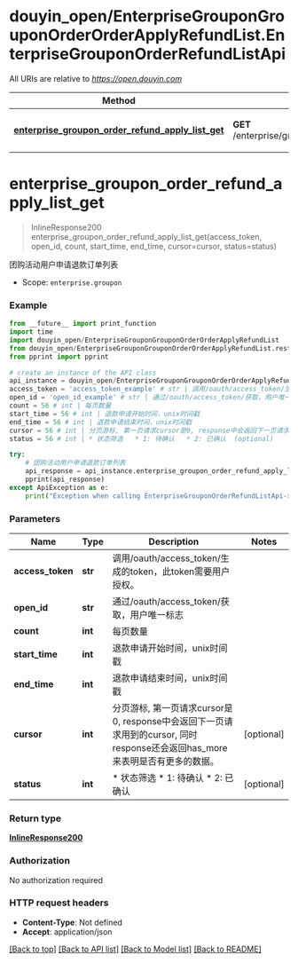 # douyin_open/EnterpriseGrouponGrouponOrderOrderApplyRefundList.EnterpriseGrouponOrderRefundListApi

All URIs are relative to *https://open.douyin.com*

Method | HTTP request | Description
------------- | ------------- | -------------
[**enterprise_groupon_order_refund_apply_list_get**](EnterpriseGrouponOrderRefundListApi.md#enterprise_groupon_order_refund_apply_list_get) | **GET** /enterprise/groupon/order/refund/apply/list/ | 团购活动用户申请退款订单列表

# **enterprise_groupon_order_refund_apply_list_get**
> InlineResponse200 enterprise_groupon_order_refund_apply_list_get(access_token, open_id, count, start_time, end_time, cursor=cursor, status=status)

团购活动用户申请退款订单列表

* Scope: `enterprise.groupon` 

### Example
```python
from __future__ import print_function
import time
import douyin_open/EnterpriseGrouponGrouponOrderOrderApplyRefundList
from douyin_open/EnterpriseGrouponGrouponOrderOrderApplyRefundList.rest import ApiException
from pprint import pprint

# create an instance of the API class
api_instance = douyin_open/EnterpriseGrouponGrouponOrderOrderApplyRefundList.EnterpriseGrouponOrderRefundListApi()
access_token = 'access_token_example' # str | 调用/oauth/access_token/生成的token，此token需要用户授权。
open_id = 'open_id_example' # str | 通过/oauth/access_token/获取，用户唯一标志
count = 56 # int | 每页数量
start_time = 56 # int | 退款申请开始时间，unix时间戳
end_time = 56 # int | 退款申请结束时间，unix时间戳
cursor = 56 # int | 分页游标, 第一页请求cursor是0, response中会返回下一页请求用到的cursor, 同时response还会返回has_more来表明是否有更多的数据。 (optional)
status = 56 # int | * 状态筛选   * 1: 待确认   * 2: 已确认  (optional)

try:
    # 团购活动用户申请退款订单列表
    api_response = api_instance.enterprise_groupon_order_refund_apply_list_get(access_token, open_id, count, start_time, end_time, cursor=cursor, status=status)
    pprint(api_response)
except ApiException as e:
    print("Exception when calling EnterpriseGrouponOrderRefundListApi->enterprise_groupon_order_refund_apply_list_get: %s\n" % e)
```

### Parameters

Name | Type | Description  | Notes
------------- | ------------- | ------------- | -------------
 **access_token** | **str**| 调用/oauth/access_token/生成的token，此token需要用户授权。 | 
 **open_id** | **str**| 通过/oauth/access_token/获取，用户唯一标志 | 
 **count** | **int**| 每页数量 | 
 **start_time** | **int**| 退款申请开始时间，unix时间戳 | 
 **end_time** | **int**| 退款申请结束时间，unix时间戳 | 
 **cursor** | **int**| 分页游标, 第一页请求cursor是0, response中会返回下一页请求用到的cursor, 同时response还会返回has_more来表明是否有更多的数据。 | [optional] 
 **status** | **int**| * 状态筛选   * 1: 待确认   * 2: 已确认  | [optional] 

### Return type

[**InlineResponse200**](InlineResponse200.md)

### Authorization

No authorization required

### HTTP request headers

 - **Content-Type**: Not defined
 - **Accept**: application/json

[[Back to top]](#) [[Back to API list]](../README.md#documentation-for-api-endpoints) [[Back to Model list]](../README.md#documentation-for-models) [[Back to README]](../README.md)

